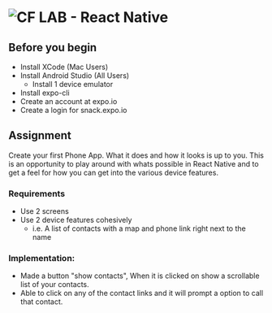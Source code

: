 ![CF](http://i.imgur.com/7v5ASc8.png) LAB - React Native
========================================================


## Before you begin
* Install XCode (Mac Users)
* Install Android Studio (All Users)
    * Install 1 device emulator
* Install expo-cli
* Create an account at expo.io
* Create a login for snack.expo.io

## Assignment
Create your first Phone App. What it does and how it looks is up to you. This is an opportunity to play around with whats possible in React Native and to get a feel for how you can get into the various device features.

### Requirements
* Use 2 screens
* Use 2 device features cohesively
    * i.e. A list of contacts with a map and phone link right next to the name

### Implementation:
* Made a button "show contacts", When it is clicked on show a scrollable list of your contacts.
* Able to click on any of the contact links and it will prompt a option to call that contact.
